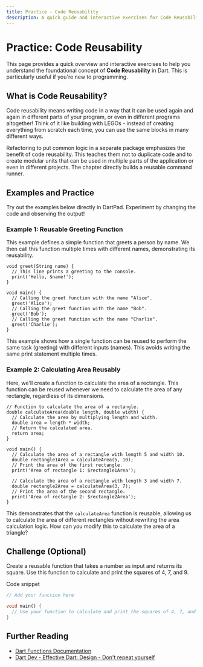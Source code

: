 ```yaml
---
title: Practice - Code Reusability
description: A quick guide and interactive exercises for Code Reusability in Dart.
---
```


# Practice: Code Reusability

This page provides a quick overview and interactive exercises to help you understand the foundational concept of **Code Reusability** in Dart. This is particularly useful if you're new to programming.

## What is Code Reusability?

Code reusability means writing code in a way that it can be used again and again in different parts of your program, or even in different programs altogether! Think of it like building with LEGOs - instead of creating everything from scratch each time, you can use the same blocks in many different ways.

Refactoring to put common logic in a separate package emphasizes the benefit of code reusability. This teaches them not to duplicate code and to create modular units that can be used in multiple parts of the application or even in different projects. The chapter directly builds a reusable command runner.

## Examples and Practice

Try out the examples below directly in DartPad. Experiment by changing the code and observing the output!

### Example 1: Reusable Greeting Function

This example defines a simple function that greets a person by name. We then call this function multiple times with different names, demonstrating its reusability.

```dartpad:run-dart
void greet(String name) {
  // This line prints a greeting to the console.
  print('Hello, $name!');
}

void main() {
  // Calling the greet function with the name "Alice".
  greet('Alice');
  // Calling the greet function with the name "Bob".
  greet('Bob');
  // Calling the greet function with the name "Charlie".
  greet('Charlie');
}
```

This example shows how a single function can be reused to perform the same task (greeting) with different inputs (names). This avoids writing the same print statement multiple times.

### Example 2: Calculating Area Reusably

Here, we'll create a function to calculate the area of a rectangle. This function can be reused whenever we need to calculate the area of any rectangle, regardless of its dimensions.

```dartpad:run-dart
// Function to calculate the area of a rectangle.
double calculateArea(double length, double width) {
  // Calculate the area by multiplying length and width.
  double area = length * width;
  // Return the calculated area.
  return area;
}

void main() {
  // Calculate the area of a rectangle with length 5 and width 10.
  double rectangle1Area = calculateArea(5, 10);
  // Print the area of the first rectangle.
  print('Area of rectangle 1: $rectangle1Area');

  // Calculate the area of a rectangle with length 3 and width 7.
  double rectangle2Area = calculateArea(3, 7);
  // Print the area of the second rectangle.
  print('Area of rectangle 2: $rectangle2Area');
}
```

This demonstrates that the `calculateArea` function is reusable, allowing us to calculate the area of different rectangles without rewriting the area calculation logic.  How can you modify this to calculate the area of a triangle?

## Challenge (Optional)
Create a reusable function that takes a number as input and returns its square. Use this function to calculate and print the squares of 4, 7, and 9.

Code snippet

```dart
// Add your function here

void main() {
  // Use your function to calculate and print the squares of 4, 7, and 9
}
```

## Further Reading

*   [Dart Functions Documentation](https://dart.dev/language/functions)
*   [Dart Dev - Effective Dart: Design - Don't repeat yourself](https://dart.dev/effective-dart/design#dont-repeat-yourself-dry)
